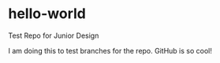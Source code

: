 # hello-world
Test Repo for Junior Design

I am doing this to test branches for the repo. GitHub is so cool!
